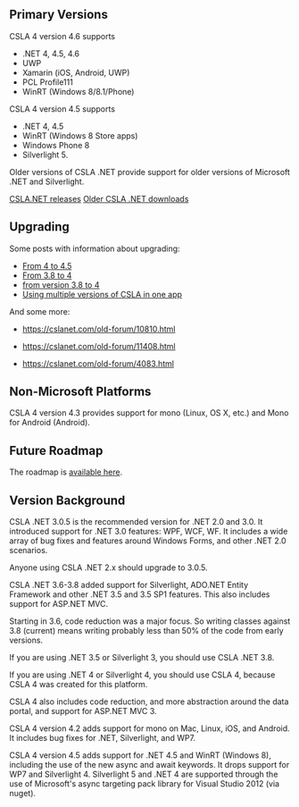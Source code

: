 ## Primary Versions
CSLA 4 version 4.6 supports 
* .NET 4, 4.5, 4.6
* UWP
* Xamarin (iOS, Android, UWP)
* PCL Profile111
* WinRT (Windows 8/8.1/Phone)

CSLA 4 version 4.5 supports 
* .NET 4, 4.5
* WinRT (Windows 8 Store apps)
* Windows Phone 8
* Silverlight 5.

Older versions of CSLA .NET provide support for older versions of Microsoft .NET and Silverlight.

[CSLA.NET releases](https://github.com/MarimerLLC/csla/releases)
[Older CSLA .NET downloads](http://www.cslanet.com/Download.html)

## Upgrading
Some posts with information about upgrading:

* [From 4 to 4.5](https://cslanet.com/old-forum/11624.html)
* [From 3.8 to 4](https://cslanet.com/old-forum/10688.html)
* [from version 3.8 to 4](https://cslanet.com/old-forum/9225.html)
* [Using multiple versions of CSLA in one app](https://cslanet.com/old-forum/9893.html)

And some more:

* https://cslanet.com/old-forum/10810.html
* https://cslanet.com/old-forum/11408.html

* https://cslanet.com/old-forum/4083.html


## Non-Microsoft Platforms
CSLA 4 version 4.3 provides support for mono (Linux, OS X, etc.) and Mono for Android (Android).

## Future Roadmap
The roadmap is [available here](http://www.lhotka.net/cslanet/roadmap.aspx).

<!---## Alternate Versions
CSLA .NET is also available in two other versions.

**CSLA .NET N2**

[CSLA .NET N2](http://www.lhotka.net/cslanet/n2.aspx) is a version of CSLA .NET 3.7+ that has been made to build on NET 2.0. This is a contribution by Jonny Bekkum. 

CSLA .NET N2 is almost completely feature-compatible with CSLA .NET for Windows, and is a good way for people still using .NET 2.0 to leverage many of the new features in recent versions of CSLA .NET for Windows.

**CSLA .NET VB**

[CSLA .NET VB](http://www.lhotka.net/cslanet/vb.aspx) is a version of CSLA .NET for Windows maintained in the VB language. This is a community effort led by Sean Rhone.

CSLA .NET VB is almost completely feature-compatible with CSLA .NET for Windows, and is a great reference implementation VB developers can use to get a deeper understanding of the framework implementation details. 

It is not recommended that CSLA .NET VB be used in production environments.--->

## Version Background
CSLA .NET 3.0.5 is the recommended version for .NET 2.0 and 3.0. It introduced support for .NET 3.0 features: WPF, WCF, WF. It includes a wide array of bug fixes and features around Windows Forms, and other .NET 2.0 scenarios.

Anyone using CSLA .NET 2.x should upgrade to 3.0.5.

CSLA .NET 3.6-3.8 added support for Silverlight, ADO.NET Entity Framework and other .NET 3.5 and 3.5 SP1 features. This also includes support for ASP.NET MVC.

Starting in 3.6, code reduction was a major focus. So writing classes against 3.8 (current) means writing probably less than 50% of the code from early versions.

If you are using .NET 3.5 or Silverlight 3, you should use CSLA .NET 3.8.

If you are using .NET 4 or Silverlight 4, you should use CSLA 4, because CSLA 4 was created for this platform.

CSLA 4 also includes code reduction, and more abstraction around the data portal, and support for ASP.NET MVC 3.

CSLA 4 version 4.2 adds support for mono on Mac, Linux, iOS, and Android. It includes bug fixes for .NET, Silverlight, and WP7.

CSLA 4 version 4.5 adds support for .NET 4.5 and WinRT (Windows 8), including the use of the new async and await keywords. It drops support for WP7 and Silverlight 4. Silverlight 5 and .NET 4 are supported through the use of Microsoft's async targeting pack library for Visual Studio 2012 (via nuget).
